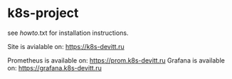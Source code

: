 # k8s-project
see _howto_.txt for installation instructions.

Site is avialable on:
  https://k8s-devitt.ru

Prometheus is available on:
  https://prom.k8s-devitt.ru
Grafana is available on:
  https://grafana.k8s-devitt.ru
